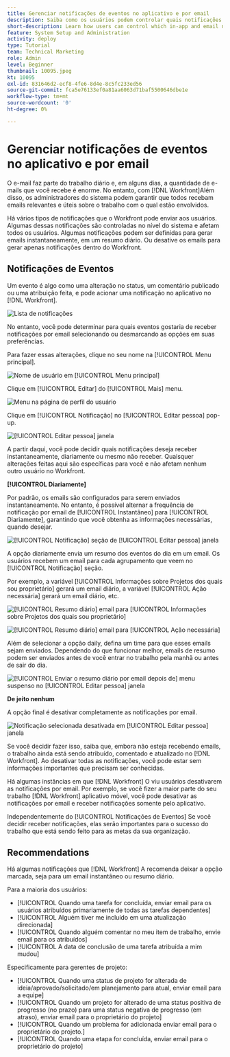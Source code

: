 ```yaml
---
title: Gerenciar notificações de eventos no aplicativo e por email
description: Saiba como os usuários podem controlar quais notificações no aplicativo e por email eles recebem para receber emails relevantes e úteis sobre trabalho.
short-description: Learn how users can control which in-app and email notifications they receive.
feature: System Setup and Administration
activity: deploy
type: Tutorial
team: Technical Marketing
role: Admin
level: Beginner
thumbnail: 10095.jpeg
kt: 10095
exl-id: 831646d2-ecf8-4fe6-8d4e-8c5fc233ed56
source-git-commit: fca5e76133ef0a81aa6063d71baf5500646dbe1e
workflow-type: tm+mt
source-wordcount: '0'
ht-degree: 0%

---
```


# Gerenciar notificações de eventos no aplicativo e por email

O e-mail faz parte do trabalho diário e, em alguns dias, a quantidade de e-mails que você recebe é enorme. No entanto, com [!DNL Workfront]Além disso, os administradores do sistema podem garantir que todos recebam emails relevantes e úteis sobre o trabalho com o qual estão envolvidos.

Há vários tipos de notificações que o Workfront pode enviar aos usuários. Algumas dessas notificações são controladas no nível do sistema e afetam todos os usuários. Algumas notificações podem ser definidas para gerar emails instantaneamente, em um resumo diário. Ou desative os emails para gerar apenas notificações dentro do Workfront.

## Notificações de Eventos

Um evento é algo como uma alteração no status, um comentário publicado ou uma atribuição feita, e pode acionar uma notificação no aplicativo no [!DNL Workfront].

![Lista de notificações](assets/admin-fund-user-notifications-01.png)

No entanto, você pode determinar para quais eventos gostaria de receber notificações por email selecionando ou desmarcando as opções em suas preferências.

Para fazer essas alterações, clique no seu nome na [!UICONTROL Menu principal].

![Nome de usuário em [!UICONTROL Menu principal]](assets/admin-fund-user-notifications-02.png)

Clique em [!UICONTROL Editar] do [!UICONTROL Mais] menu.

![Menu na página de perfil do usuário](assets/admin-fund-user-notifications-03.png)

Clique em [!UICONTROL Notificação] no [!UICONTROL Editar pessoa] pop-up.

![[!UICONTROL Editar pessoa] janela](assets/admin-fund-user-notifications-04.png)

A partir daqui, você pode decidir quais notificações deseja receber instantaneamente, diariamente ou mesmo não receber. Quaisquer alterações feitas aqui são específicas para você e não afetam nenhum outro usuário no Workfront.

**[!UICONTROL Diariamente]**

Por padrão, os emails são configurados para serem enviados instantaneamente. No entanto, é possível alternar a frequência de notificação por email de [!UICONTROL Instantâneo] para [!UICONTROL Diariamente], garantindo que você obtenha as informações necessárias, quando desejar.

![[!UICONTROL Notificação] seção de [!UICONTROL Editar pessoa] janela](assets/admin-fund-user-notifications-05.png)

A opção diariamente envia um resumo dos eventos do dia em um email. Os usuários recebem um email para cada agrupamento que veem no [!UICONTROL Notificação] seção.

Por exemplo, a variável [!UICONTROL Informações sobre Projetos dos quais sou proprietário] gerará um email diário, a variável [!UICONTROL Ação necessária] gerará um email diário, etc.

![[!UICONTROL Resumo diário] email para [!UICONTROL Informações sobre Projetos dos quais sou proprietário]](assets/admin-fund-user-notifications-06.png)

![[!UICONTROL Resumo diário] email para [!UICONTROL Ação necessária]](assets/admin-fund-user-notifications-07.png)

Além de selecionar a opção daily, defina um time para que esses emails sejam enviados. Dependendo do que funcionar melhor, emails de resumo podem ser enviados antes de você entrar no trabalho pela manhã ou antes de sair do dia.

![[!UICONTROL Enviar o resumo diário por email depois de] menu suspenso no [!UICONTROL Editar pessoa] janela](assets/admin-fund-user-notifications-08.png)

**De jeito nenhum**

A opção final é desativar completamente as notificações por email.

![Notificação selecionada desativada em [!UICONTROL Editar pessoa] janela](assets/admin-fund-user-notifications-09.png)

Se você decidir fazer isso, saiba que, embora não esteja recebendo emails, o trabalho ainda está sendo atribuído, comentado e atualizado no [!DNL Workfront]. Ao desativar todas as notificações, você pode estar sem informações importantes que precisam ser conhecidas.

Há algumas instâncias em que [!DNL Workfront] O viu usuários desativarem as notificações por email. Por exemplo, se você fizer a maior parte do seu trabalho [!DNL Workfront] aplicativo móvel, você pode desativar as notificações por email e receber notificações somente pelo aplicativo.

Independentemente do [!UICONTROL Notificações de Eventos] Se você decidir receber notificações, elas serão importantes para o sucesso do trabalho que está sendo feito para as metas da sua organização.


## Recommendations

Há algumas notificações que [!DNL Workfront] A recomenda deixar a opção marcada, seja para um email instantâneo ou resumo diário.

Para a maioria dos usuários:

* [!UICONTROL Quando uma tarefa for concluída, enviar email para os usuários atribuídos primariamente de todas as tarefas dependentes]
* [!UICONTROL Alguém tiver me incluído em uma atualização direcionada]
* [!UICONTROL Quando alguém comentar no meu item de trabalho, envie email para os atribuídos]
* [!UICONTROL A data de conclusão de uma tarefa atribuída a mim mudou]


Especificamente para gerentes de projeto:

* [!UICONTROL Quando uma status de projeto for alterada de ideia/aprovado/solicitado/em planejamento para atual, enviar email para a equipe]
* [!UICONTROL Quando um projeto for alterado de uma status positiva de progresso (no prazo) para uma status negativa de progresso (em atraso), enviar email para o proprietário do projeto]
* [!UICONTROL Quando um problema for adicionada enviar email para o proprietário do projeto.]
* [!UICONTROL Quando uma etapa for concluída, enviar email para o proprietário do projeto]


<!---
learn more URLs
Email notifications
guide: manage your notifications
--->
